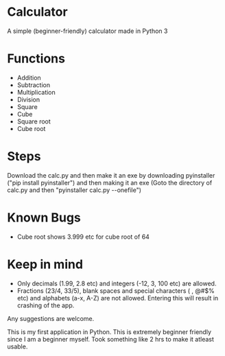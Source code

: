 # Calculator
A simple (beginner-friendly) calculator made in Python 3

# Functions

- Addition
- Subtraction 
- Multiplication 
- Division 
- Square 
- Cube
- Square root
- Cube root

# Steps 

Download the calc.py and then make it an exe by downloading pyinstaller ("pip install pyinstaller") and then making it an exe (Goto the directory of calc.py and then "pyinstaller calc.py --onefile")

# Known Bugs
- Cube root shows 3.999 etc for cube root of 64

# Keep in mind

- Only decimals (1.99, 2.8 etc) and integers (-12, 3, 100 etc) are allowed. 
- Fractions (23/4, 33/5), blank spaces and special characters ( , @#$% etc) and alphabets (a-x, A-Z) are not allowed. Entering this will result in crashing of the app.

Any suggestions are welcome.

This is my first application in Python. This is extremely beginner friendly since I am a beginner myself. Took something like 2 hrs to make it atleast usable.
